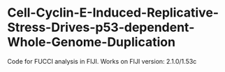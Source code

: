 # Cell-Cyclin-E-Induced-Replicative-Stress-Drives-p53-dependent-Whole-Genome-Duplication
Code for FUCCI analysis in FIJI. Works on FIJI version: 2.1.0/1.53c
